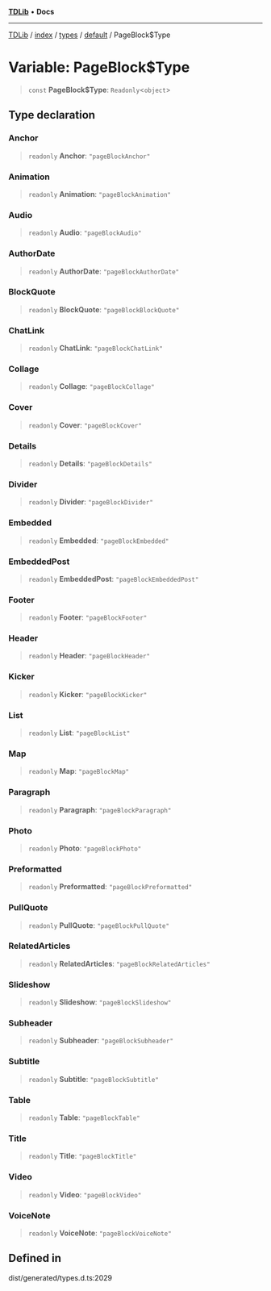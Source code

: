 [**TDLib**](../../../../../../README.md) • **Docs**

***

[TDLib](../../../../../../modules.md) / [index](../../../../../README.md) / [types](../../../README.md) / [default](../README.md) / PageBlock$Type

# Variable: PageBlock$Type

> `const` **PageBlock$Type**: `Readonly`\<`object`\>

## Type declaration

### Anchor

> `readonly` **Anchor**: `"pageBlockAnchor"`

### Animation

> `readonly` **Animation**: `"pageBlockAnimation"`

### Audio

> `readonly` **Audio**: `"pageBlockAudio"`

### AuthorDate

> `readonly` **AuthorDate**: `"pageBlockAuthorDate"`

### BlockQuote

> `readonly` **BlockQuote**: `"pageBlockBlockQuote"`

### ChatLink

> `readonly` **ChatLink**: `"pageBlockChatLink"`

### Collage

> `readonly` **Collage**: `"pageBlockCollage"`

### Cover

> `readonly` **Cover**: `"pageBlockCover"`

### Details

> `readonly` **Details**: `"pageBlockDetails"`

### Divider

> `readonly` **Divider**: `"pageBlockDivider"`

### Embedded

> `readonly` **Embedded**: `"pageBlockEmbedded"`

### EmbeddedPost

> `readonly` **EmbeddedPost**: `"pageBlockEmbeddedPost"`

### Footer

> `readonly` **Footer**: `"pageBlockFooter"`

### Header

> `readonly` **Header**: `"pageBlockHeader"`

### Kicker

> `readonly` **Kicker**: `"pageBlockKicker"`

### List

> `readonly` **List**: `"pageBlockList"`

### Map

> `readonly` **Map**: `"pageBlockMap"`

### Paragraph

> `readonly` **Paragraph**: `"pageBlockParagraph"`

### Photo

> `readonly` **Photo**: `"pageBlockPhoto"`

### Preformatted

> `readonly` **Preformatted**: `"pageBlockPreformatted"`

### PullQuote

> `readonly` **PullQuote**: `"pageBlockPullQuote"`

### RelatedArticles

> `readonly` **RelatedArticles**: `"pageBlockRelatedArticles"`

### Slideshow

> `readonly` **Slideshow**: `"pageBlockSlideshow"`

### Subheader

> `readonly` **Subheader**: `"pageBlockSubheader"`

### Subtitle

> `readonly` **Subtitle**: `"pageBlockSubtitle"`

### Table

> `readonly` **Table**: `"pageBlockTable"`

### Title

> `readonly` **Title**: `"pageBlockTitle"`

### Video

> `readonly` **Video**: `"pageBlockVideo"`

### VoiceNote

> `readonly` **VoiceNote**: `"pageBlockVoiceNote"`

## Defined in

dist/generated/types.d.ts:2029
